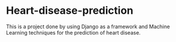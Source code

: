 # Heart-disease-prediction

This is a project done by using Django as a framework and Machine Learning techniques for the prediction of heart disease.
